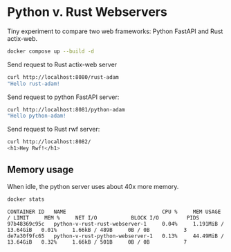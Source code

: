 # Python v. Rust Webservers

Tiny experiment to compare two web frameworks: Python FastAPI and Rust actix-web.

```bash
docker compose up --build -d
```

Send request to Rust actix-web server

```bash
curl http://localhost:8080/rust-adam
"Hello rust-adam!
```

Send request to python FastAPI server:

```bash
curl http://localhost:8081/python-adam
"Hello python-adam!
```

Send request to Rust rwf server:

```bash
curl http://localhost:8082/
<h1>Hey Rwf!</h1>
```

## Memory usage

When idle, the python server uses about 40x more memory.

```bash
docker stats
```

```text
CONTAINER ID   NAME                               CPU %     MEM USAGE / LIMIT     MEM %     NET I/O           BLOCK I/O         PIDS
97b48369c95c   python-v-rust-rust-webserver-1     0.04%     1.191MiB / 13.64GiB   0.01%     1.66kB / 489B     0B / 0B           3
de7a30f9fc65   python-v-rust-python-webserver-1   0.13%     44.49MiB / 13.64GiB   0.32%     1.66kB / 501B     0B / 0B           7
```
